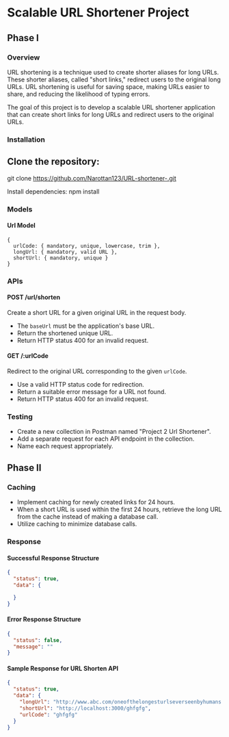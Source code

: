 # Scalable URL Shortener Project

## Phase I

### Overview

URL shortening is a technique used to create shorter aliases for long URLs. These shorter aliases, called "short links," redirect users to the original long URLs. URL shortening is useful for saving space, making URLs easier to share, and reducing the likelihood of typing errors.

The goal of this project is to develop a scalable URL shortener application that can create short links for long URLs and redirect users to the original URLs.

### Installation
##  Clone the repository:

git clone https://github.com/Narottan123/URL-shortener-.git

Install dependencies: npm install

### Models

#### Url Model

```
{
  urlCode: { mandatory, unique, lowercase, trim },
  longUrl: { mandatory, valid URL },
  shortUrl: { mandatory, unique }
}
```

### APIs

#### POST /url/shorten

Create a short URL for a given original URL in the request body.

- The `baseUrl` must be the application's base URL.
- Return the shortened unique URL.
- Return HTTP status 400 for an invalid request.

#### GET /:urlCode

Redirect to the original URL corresponding to the given `urlCode`.

- Use a valid HTTP status code for redirection.
- Return a suitable error message for a URL not found.
- Return HTTP status 400 for an invalid request.

### Testing

- Create a new collection in Postman named "Project 2 Url Shortener".
- Add a separate request for each API endpoint in the collection.
- Name each request appropriately.

## Phase II

### Caching

- Implement caching for newly created links for 24 hours.
- When a short URL is used within the first 24 hours, retrieve the long URL from the cache instead of making a database call.
- Utilize caching to minimize database calls.

### Response

#### Successful Response Structure

```json
{
  "status": true,
  "data": {

  }
}
```

#### Error Response Structure

```json
{
  "status": false,
  "message": ""
}
```

#### Sample Response for URL Shorten API

```json
{
  "status": true,
  "data": {
    "longUrl": "http://www.abc.com/oneofthelongesturlseverseenbyhumans.com",
    "shortUrl": "http://localhost:3000/ghfgfg",
    "urlCode": "ghfgfg"
  }
}
```


